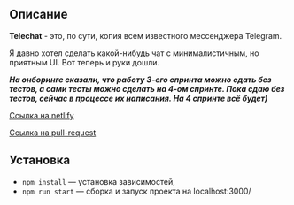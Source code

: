 ## Описание

**Telechat** - это, по сути, копия всем известного мессенджера Telegram.

Я давно хотел сделать какой-нибудь чат с минималистичным, но приятным UI. 
Вот теперь и руки дошли.

**_На онборинге сказали, что работу 3-его спринта можно сдать без тестов, а сами тесты можно сделать на 4-ом спринте.
Пока сдаю без тестов, сейчас в процессе их написания. На 4 спринте всё будет)_**

[Ссылка на netlify](https://62cae46bc26d3246c4b95bcf--bucolic-heliotrope-1dc455.netlify.app/)

[Ссылка на pull-request](https://github.com/nikita11044/middle.messenger.praktikum.yandex/pull/3)

## Установка
- `npm install` — установка зависимостей,
- `npm run start` — сборка и запуск проекта на localhost:3000/
